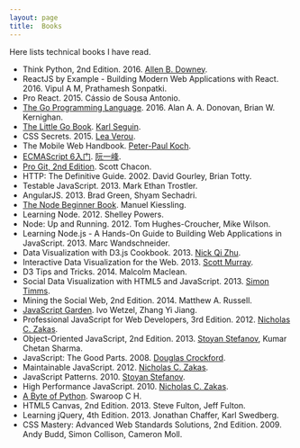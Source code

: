 ```yaml
---
layout: page
title:  Books
---
```


Here lists technical books I have read.

- Think Python, 2nd Edition. 2016. [Allen B. Downey](http://www.allendowney.com/).
- ReactJS by Example - Building Modern Web Applications with React. 2016. Vipul A M, Prathamesh Sonpatki.
- Pro React. 2015. Cássio de Sousa Antonio.
- [The Go Programming Language](http://www.gopl.io/). 2016. Alan A. A. Donovan, Brian W. Kernighan.
- [The Little Go Book](http://openmymind.net/The-Little-Go-Book/). [Karl Seguin](http://openmymind.net/).
- CSS Secrets. 2015. [Lea Verou](http://lea.verou.me/).
- The Mobile Web Handbook. [Peter-Paul Koch](http://www.quirksmode.org/).
- [ECMAScript 6入门](http://es6.ruanyifeng.com/). [阮一峰](http://www.ruanyifeng.com/blog/).
- [Pro Git, 2nd Edition](https://git-scm.com/book/en/v2). Scott Chacon.
- HTTP: The Definitive Guide. 2002. David Gourley, Brian Totty.
- Testable JavaScript. 2013. Mark Ethan Trostler.
- AngularJS. 2013. Brad Green, Shyam Sechadri.
- [The Node Beginner Book](http://www.nodebeginner.org/). Manuel Kiessling.
- Learning Node. 2012. Shelley Powers.
- Node: Up and Running. 2012. Tom Hughes-Croucher, Mike Wilson.
- Learning Node.js - A Hands-On Guide to Building Web Applications in JavaScript. 2013. Marc Wandschneider.
- Data Visualization with D3.js Cookbook. 2013. [Nick Qi Zhu](http://nzhu.blogspot.ca/).
- Interactive Data Visualization for the Web. 2013. [Scott Murray](http://alignedleft.com/).
- D3 Tips and Tricks. 2014. Malcolm Maclean.
- Social Data Visualization with HTML5 and JavaScript. 2013. [Simon Timms](http://blog.simontimms.com/).
- Mining the Social Web, 2nd Edition. 2014. Matthew A. Russell.
- [JavaScript Garden](http://bonsaiden.github.io/JavaScript-Garden/). Ivo Wetzel, Zhang Yi Jiang.
- Professional JavaScript for Web Developers, 3rd Edition. 2012. [Nicholas C. Zakas](https://www.nczonline.net/).
- Object-Oriented JavaScript, 2nd Edition. 2013. [Stoyan Stefanov](http://www.phpied.com/), Kumar Chetan Sharma.
- JavaScript: The Good Parts. 2008. [Douglas Crockford](http://www.crockford.com/).
- Maintainable JavaScript. 2012. [Nicholas C. Zakas](https://www.nczonline.net/).
- JavaScript Patterns. 2010. [Stoyan Stefanov](http://www.phpied.com/).
- High Performance JavaScript. 2010. [Nicholas C. Zakas](https://www.nczonline.net/).
- [A Byte of Python](https://python.swaroopch.com/). Swaroop C H.
- HTML5 Canvas, 2nd Edition. 2013. Steve Fulton, Jeff Fulton.
- Learning jQuery, 4th Edition. 2013. Jonathan Chaffer, Karl Swedberg.
- CSS Mastery: Advanced Web Standards Solutions, 2nd Edition. 2009. Andy Budd, Simon Collison, Cameron Moll.